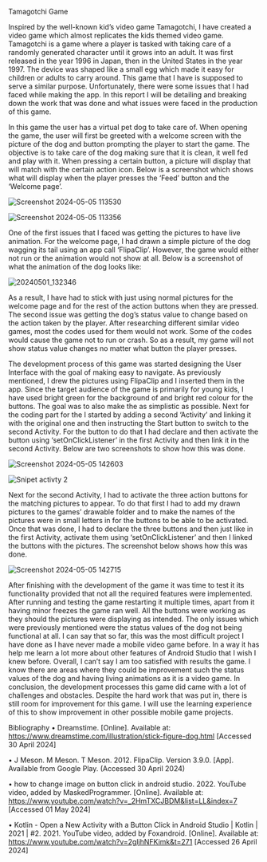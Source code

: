 Tamagotchi Game

Inspired by the well-known kid’s video game Tamagotchi, I have created a video game which almost replicates the kids themed video game. Tamagotchi is a game where a player is tasked with taking care of a randomly generated character until it grows into an adult. It was first released in the year 1996 in Japan, then in the United States in the year 1997. The device was shaped like a small egg which made it easy for children or adults to carry around. This game that I have is supposed to serve a similar purpose. Unfortunately, there were some issues that I had faced while making the app. In this report I will be detailing and breaking down the work that was done and what issues were faced in the production of this game.

In this game the user has a virtual pet dog to take care of. When opening the game, the user will first be greeted with a welcome screen with the picture of the dog and button prompting the player to start the game. The objective is to take care of the dog making sure that it is clean, it well fed and play with it. When pressing a certain button, a picture will display that will match with the certain action icon. Below is a screenshot which shows what will display when the player presses the ‘Feed’ button and the ‘Welcome page’.

![Screenshot 2024-05-05 113530](https://github.com/Thabiso67/Tamagotchi_Game/assets/160724052/73fe5193-8a02-4736-bd14-38cb764444c0)

![Screenshot 2024-05-05 113356](https://github.com/Thabiso67/Tamagotchi_Game/assets/160724052/ffc51a15-5cb2-4dd3-ad83-1ed8b092ea75)

One of the first issues that I faced was getting the pictures to have live animation. For the welcome page, I had drawn a simple picture of the dog wagging its tail using an app call ‘FlipaClip’. However, the game would either not run or the animation would not show at all. Below is a screenshot of what the animation of the dog looks like:

![20240501_132346](https://github.com/Thabiso67/Tamagotchi_Game/assets/160724052/6e941dd5-7351-4817-b35d-adc5ad36f5d9)

As a result, I have had to stick with just using normal pictures for the welcome page and for the rest of the action buttons when they are pressed. The second issue was getting the dog’s status value to change based on the action taken by the player. After researching different similar video games, most the codes used for them would not work. Some of the codes would cause the game not to run or crash. So as a result, my game will not show status value changes no matter what button the player presses.

The development process of this game was started designing the User Interface with the goal of making easy to navigate. As previously mentioned, I drew the pictures using FlipaClip and I inserted them in the app. Since the target audience of the game is primarily for young kids, I have used bright green for the background of and bright red colour for the buttons. The goal was to also make the as simplistic as possible. Next for the coding part for the I started by adding a second ‘Activity’ and linking it with the original one and then instructing the Start button to switch to the second Activity. For the button to do that I had declare and then activate the button using ‘setOnClickListener’ in the first Activity and then link it in the second Activity. Below are two screenshots to show how this was done. 

![Screenshot 2024-05-05 142603](https://github.com/Thabiso67/Tamagotchi_Game/assets/160724052/5b509e56-25e2-491e-b3ea-060c70d26e6a)

![Snipet activty 2](https://github.com/Thabiso67/Tamagotchi_Game/assets/160724052/88e5cb04-b56a-42d6-9658-508c2e522665)

Next for the second Activity, I had to activate the three action buttons for the matching pictures to appear. To do that first I had to add my drawn pictures to the games’ drawable folder and to make the names of the pictures were in small letters in for the buttons to be able to be activated. Once that was done, I had to declare the three buttons and then just like in the first Activity, activate them using ‘setOnClickListener’ and then I linked the buttons with the pictures. The screenshot below shows how this was done.

![Screenshot 2024-05-05 142715](https://github.com/Thabiso67/Tamagotchi_Game/assets/160724052/3be031ec-eee7-46d5-b033-be2a927b9de0)

After finishing with the development of the game it was time to test it its functionality provided that not all the required features were implemented. After running and testing the game restarting it multiple times, apart from it having minor freezes the game ran well. All the buttons were working as they should the pictures were displaying as intended. The only issues which were previously mentioned were the status values of the dog not being functional at all. 
I can say that so far, this was the most difficult project I have done as I have never made a mobile video game before. In a way it has help me learn a lot more about other features of Android Studio that I wish I knew before. Overall, I can’t say I am too satisfied with results the game. I know there are areas where they could be improvement such the status values of the dog and having living animations as it is a video game.
In conclusion, the development processes this game did came with a lot of challenges and obstacles. Despite the hard work that was put in, there is still room for improvement for this game. I will use the learning experience of this to show improvement in other possible mobile game projects.

Bibliography
•	Dreamstime. [Online].  Available at: https://www.dreamstime.com/illustration/stick-figure-dog.html [Accessed 30 April 2024]

•	J Meson. M Meson. T Meson. 2012. FlipaClip. Version 3.9.0. [App]. Available from Google Play. (Accessed 30 April 2024)

•	how to change image on button click in android studio. 2022. YouTube video, added by MaskedProgrammer. [Online]. Available at: https://www.youtube.com/watch?v=_2HmTXCJBDM&list=LL&index=7 [Accessed 01 May 2024]

•	Kotlin - Open a New Activity with a Button Click in Android Studio | Kotlin | 2021 | #2. 2021. YouTube video, added by Foxandroid. [Online]. Available at: https://www.youtube.com/watch?v=2gljhNFKimk&t=271 [Accessed 26 April 2024]

